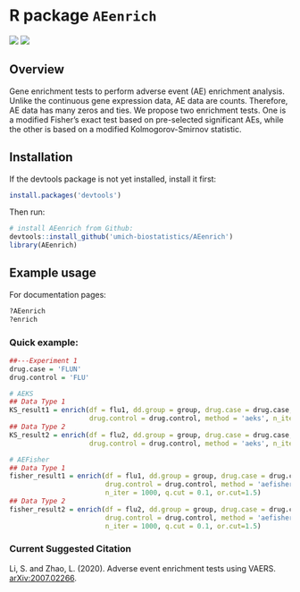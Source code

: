 
<!-- README.md is generated from README.Rmd. Please edit that file -->

# R package `AEenrich`

[![](https://img.shields.io/badge/devel%20version-1.0.0-blue.svg)](https://github.com/umich-biostatistics/AEenrich)
[![](https://img.shields.io/github/languages/code-size/umich-biostatistics/AEenrich.svg)](https://github.com/umich-biostatistics/AEenrich)

## Overview

Gene enrichment tests to perform adverse event (AE) enrichment analysis.
Unlike the continuous gene expression data, AE data are counts.
Therefore, AE data has many zeros and ties. We propose two enrichment
tests. One is a modified Fisher’s exact test based on pre-selected
significant AEs, while the other is based on a modified
Kolmogorov-Smirnov statistic.

## Installation

If the devtools package is not yet installed, install it first:

``` r
install.packages('devtools')
```

Then run:

``` r
# install AEenrich from Github:
devtools::install_github('umich-biostatistics/AEenrich') 
library(AEenrich)
```

## Example usage

For documentation pages:

``` r
?AEenrich
?enrich
```

### Quick example:

``` r
##---Experiment 1 
drug.case = 'FLUN'
drug.control = 'FLU'

# AEKS
## Data Type 1
KS_result1 = enrich(df = flu1, dd.group = group, drug.case = drug.case, 
                    drug.control = drug.control, method = 'aeks', n_iter = 1000)
## Data Type 2
KS_result2 = enrich(df = flu2, dd.group = group, drug.case = drug.case, 
                    drug.control = drug.control, method = 'aeks', n_iter = 1000)

# AEFisher
## Data Type 1
fisher_result1 = enrich(df = flu1, dd.group = group, drug.case = drug.case, 
                        drug.control = drug.control, method = 'aefisher', 
                        n_iter = 1000, q.cut = 0.1, or.cut=1.5)
## Data Type 2
fisher_result2 = enrich(df = flu2, dd.group = group, drug.case = drug.case, 
                        drug.control = drug.control, method = 'aefisher', 
                        n_iter = 1000, q.cut = 0.1, or.cut=1.5)
```

### Current Suggested Citation

Li, S. and Zhao, L. (2020). Adverse event enrichment tests using VAERS.
[arXiv:2007.02266](https://arxiv.org/abs/2007.02266).
